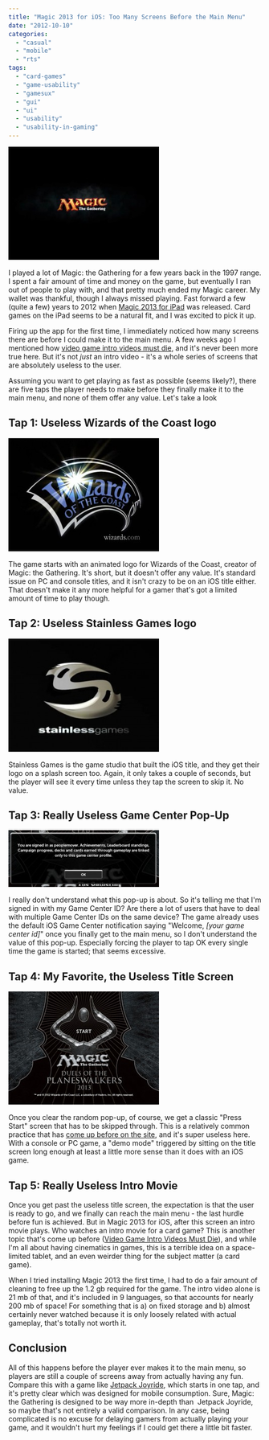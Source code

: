 ```yaml
---
title: "Magic 2013 for iOS: Too Many Screens Before the Main Menu"
date: "2012-10-10"
categories: 
  - "casual"
  - "mobile"
  - "rts"
tags: 
  - "card-games"
  - "game-usability"
  - "gamesux"
  - "gui"
  - "ui"
  - "usability"
  - "usability-in-gaming"
---
```


[![Magic: the Gathering logo](images/IMG_0081-300x225.jpg "Magic: the Gathering logo")](http://www.thatgamesux.com/wp-content/uploads/2012/10/IMG_0081.jpg)

I played a lot of Magic: the Gathering for a few years back in the 1997 range. I spent a fair amount of time and money on the game, but eventually I ran out of people to play with, and that pretty much ended my Magic career. My wallet was thankful, though I always missed playing. Fast forward a few (quite a few) years to 2012 when [Magic 2013 for iPad](http://itunes.apple.com/us/app/magic-2013/id502588466?mt=8) was released. Card games on the iPad seems to be a natural fit, and I was excited to pick it up.

Firing up the app for the first time, I immediately noticed how many screens there are before I could make it to the main menu. A few weeks ago I mentioned how [video game intro videos must die](http://www.thatgamesux.com/video-game-intro-videos-must-die-especially-on-mobile-platforms/ "Video Game Intro Videos Must Die (Especially on Mobile Platforms)"), and it's never been more true here. But it's not _just_ an intro video - it's a whole series of screens that are absolutely useless to the user.

Assuming you want to get playing as fast as possible (seems likely?), there are five taps the player needs to make before they finally make it to the main menu, and none of them offer any value. Let's take a look

## Tap 1: Useless Wizards of the Coast logo

[![WotC startup logo](images/IMG_0083-300x225.jpg "Wizards of the Coast")](http://www.thatgamesux.com/wp-content/uploads/2012/10/IMG_0083.jpg)

The game starts with an animated logo for Wizards of the Coast, creator of Magic: the Gathering. It's short, but it doesn't offer any value. It's standard issue on PC and console titles, and it isn't crazy to be on an iOS title either. That doesn't make it any more helpful for a gamer that's got a limited amount of time to play though.

## Tap 2: Useless Stainless Games logo

[![Stainless Games logo](images/IMG_0084-300x225.jpg "Stainless Games")](http://www.thatgamesux.com/wp-content/uploads/2012/10/IMG_0084.jpg)

Stainless Games is the game studio that built the iOS title, and they get their logo on a splash screen too. Again, it only takes a couple of seconds, but the player will see it every time unless they tap the screen to skip it. No value.

## Tap 3: Really Useless Game Center Pop-Up

[![Magic 2013 Game Cener popup](images/game-center-300x113.jpg "Magic 2013 Game Cener popup")](http://www.thatgamesux.com/wp-content/uploads/2012/10/game-center.jpg)

I really don't understand what this pop-up is about. So it's telling me that I'm signed in with my Game Center ID? Are there a lot of users that have to deal with multiple Game Center IDs on the same device? The game already uses the default iOS Game Center notification saying "Welcome, _\[your game center id\]_" once you finally get to the main menu, so I don't understand the value of this pop-up. Especially forcing the player to tap OK every single time the game is started; that seems excessive.

## Tap 4: My Favorite, the Useless Title Screen

[![Magic 2013 logo/start screen](images/IMG_0080-300x225.jpg "Magic 2013 logo/start screen")](http://www.thatgamesux.com/wp-content/uploads/2012/10/IMG_0080.jpg)

Once you clear the random pop-up, of course, we get a classic "Press Start" screen that has to be skipped through. This is a relatively common practice that has [come up before on the site](http://www.thatgamesux.com/title-screens-because-you-arent-done-waiting-just-yet/ "Title Screens: Because You Aren’t Done Waiting Just Yet"), and it's super useless here. With a console or PC game, a "demo mode" triggered by sitting on the title screen long enough at least a little more sense than it does with an iOS game.

## Tap 5: Really Useless Intro Movie

Once you get past the useless title screen, the expectation is that the user is ready to go, and we finally can reach the main menu - the last hurdle before fun is achieved. But in Magic 2013 for iOS, after this screen an intro movie plays. Who watches an intro movie for a card game? This is another topic that's come up before ([Video Game Intro Videos Must Die](http://www.thatgamesux.com/video-game-intro-videos-must-die-especially-on-mobile-platforms/ "Video Game Intro Videos Must Die (Especially on Mobile Platforms)")), and while I'm all about having cinematics in games, this is a terrible idea on a space-limited tablet, and an even weirder thing for the subject matter (a card game).

When I tried installing Magic 2013 the first time, I had to do a fair amount of cleaning to free up the 1.2 gb required for the game. The intro video alone is 21 mb of that, and it's included in 9 languages, so that accounts for nearly 200 mb of space! For something that is a) on fixed storage and b) almost certainly never watched because it is only loosely related with actual gameplay, that's totally not worth it.

## Conclusion

All of this happens before the player ever makes it to the main menu, so players are still a couple of screens away from actually having any fun. Compare this with a game like [Jetpack Joyride](http://itunes.apple.com/us/app/jetpack-joyride/id457446957?mt=8), which starts in one tap, and it's pretty clear which was designed for mobile consumption. Sure, Magic: the Gathering is designed to be way more in-depth than  Jetpack Joyride, so maybe that's not entirely a valid comparison. In any case, being complicated is no excuse for delaying gamers from actually playing your game, and it wouldn't hurt my feelings if I could get there a little bit faster.

